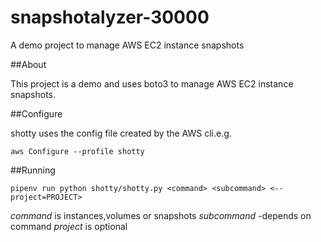 # snapshotalyzer-30000
A demo project to manage AWS EC2 instance snapshots

##About

This project is a demo and uses boto3 to manage AWS EC2 instance snapshots.

##Configure

shotty uses the config file created by the AWS cli.e.g.

`aws Configure --profile shotty`

##Running

`pipenv run python shotty/shotty.py <command> <subcommand> <--project=PROJECT>`

*command* is instances,volumes or snapshots
*subcommand* -depends on command
*project* is optional
